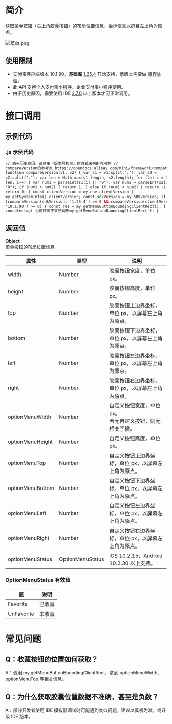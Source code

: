 # 简介

获取菜单按钮（右上角胶囊按钮）的布局位置信息，坐标信息以屏幕左上角为原点。

![菜单.png](https://cdn.nlark.com/yuque/0/2021/png/179989/1638855990915-c1522a27-33e7-45d0-9df6-187266b10ed5.png#align=left&display=inline&height=1082&margin=%5Bobject%20Object%5D&name=%E8%8F%9C%E5%8D%95.png&originHeight=2164&originWidth=1088&size=603496&status=done&style=none&width=544)

## 使用限制

- 支付宝客户端版本 10.1.90，**基础库** [1.25.4](https://opendocs.alipay.com/mini/framework/lib) 开始支持，低版本需要做 [兼容处理](https://docs.alipay.com/mini/framework/compatibility)。
- 此 API 支持个人支付宝小程序、企业支付宝小程序使用。
- 由于历史原因，需要使用 IDE [2.7.0](https://opendocs.alipay.com/mini/ide/download) 以上版本才可正常调用。

# 接口调用

## 示例代码

### .js 示例代码

```html
// 由于历史原因，请使用『版本号检测』的方式来判断可用性 //
compareVersion的参考自 https://opendocs.alipay.com/mini/framework/compatibility
function compareVersion(v1, v2) { var s1 = v1.split("."); var s2 =
v2.split("."); var len = Math.max(s1.length, s2.length); for (let i = 0; i <
len; i++) { var num1 = parseInt(s1[i] || "0"); var num2 = parseInt(s2[i] ||
"0"); if (num1 > num2) { return 1; } else if (num1 < num2) { return -1; } }
return 0; } const clientVersion = my.env.clientVersion ||
my.getSystemInfo().clientVersion; const sdkVersion = my.SDKVersion; if
(compareVersion(sdkVersion, '1.25.4') >= 0 && compareVersion(clientVersion,
'10.1.90') >= 0) { const res = my.getMenuButtonBoundingClientRect(); } else {
console.log('当前环境不支持调用my.getMenuButtonBoundingClientRect'); }
```

## 返回值

**Object**<br />菜单按钮的布局位置信息

| **属性** | **类型** | **说明** |
| --- | --- | --- |
| width | Number | 胶囊按钮宽度，单位 px。 |
| height | Number | 胶囊按钮高度，单位 px。 |
| top | Number | 胶囊按钮上边界坐标，单位 px，以屏幕左上角为原点。 |
| bottom | Number | 胶囊按钮下边界坐标，单位 px，以屏幕左上角为原点。 |
| left | Number | 胶囊按钮左边界坐标，单位 px，以屏幕左上角为原点。 |
| right | Number | 胶囊按钮右边界坐标，单位 px，以屏幕左上角为原点。 |
| optionMenuWidth | Number | 自定义按钮宽度，单位 px。<br />若无自定义按钮，则无相关字段。 |
| optionMenuHeight | Number | 自定义按钮高度，单位 px。 |
| optionMenuTop | Number | 自定义按钮上边界坐标，单位 px，以屏幕左上角为原点。 |
| optionMenuButtom | Number | 自定义按钮下边界坐标，单位 px，以屏幕左上角为原点。 |
| optionMenuLeft | Number | 自定义按钮左边界坐标，单位 px，以屏幕左上角为原点。 |
| optionMenuRight | Number | 自定义按钮右边界坐标，单位 px，以屏幕左上角为原点。 |
| optionMenuStatus | OptionMenuStatus | iOS 10.2.15、Android 10.2.30 以上支持。 |

### OptionMenuStatus 有效值

| **值**     | **说明** |
| ---------- | -------- |
| Favorite   | 已收藏   |
| UnFavorite | 未收藏   |

# 常见问题

## Q：收藏按钮的位置如何获取？

A：调用 my.getMenuButtonBoundingClientRect，拿到 optionMenuWidth、optionMenuTop 等相关信息。

## Q：为什么获取胶囊位置数据不准确，甚至是负数？

A：部分开发者使用 IDE 模拟器调试时可能遇到类似问题。建议以真机为准，或升级 IDE 版本。
